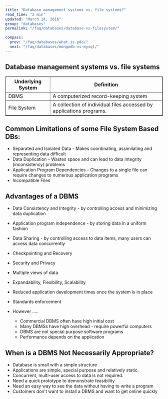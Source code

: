 ```yaml
---
title: "Database management systems vs. file systems?"
read_time: "2 min"
updated: "March 14, 2016"
group: "databases"
permalink: "/faq/databases/database-vs-filesystem/"

compass:
  prev: "/faq/databases/what-is-pdo/"
  next: "/faq/databases/mongodb-vs-mysql/"
---
```


## Database management systems vs. file systems

<table border="1" align="center">
<thead>
<tr><th>Underlying System</th><th>Definition</th></tr>
</thead>
<tbody>
<tr><td>DBMS</td><td>A computerized record-keeping system</td></tr>
<tr><td>File System</td><td>A collection of individual files accessed by applications programs.</td></tr>
<tbody>
</table>

## Common Limitations of some File System Based DBs:

* Separated and Isolated Data - Makes coordinating, assimilating and representing data difficult
* Data Duplication - Wastes space and can lead to data integrity (inconsistency) problems
* Application Program Dependencies - Changes to a single file can require changes to numerous application programs
* Incompatible Files

## Advantages of a DBMS

* Data Consistency and Integrity - by controlling access and minimizing data duplication
* Application program independence - by storing data in a uniform fashion
* Data Sharing - by controlling access to data items, many users can access data concurrently
* Checkpointing and Recovery
* Security and Privacy
* Multiple views of data
* Expandability, Flexibility, Scalability
* Reduced application development times once the system is in place
* Standards enforcement

* However .....
  * Commercial DBMS often have high initial cost
  * Many DBMSs have high overhead - require powerful computers
  * DBMS are not special purpose software programs
  * Performance depends on the application


## When is a DBMS Not Necessarily Appropriate?

* Database is small with a simple structure
* Applications are simple, special purpose and relatively static.
* Concurrent, multi-user access to data is not required.
* Need a quick prototype to demonstrate feasibility
* Need an easy way to see the data without having to write a program
* Customers don't want to install a DBMS and want to get online quickly
